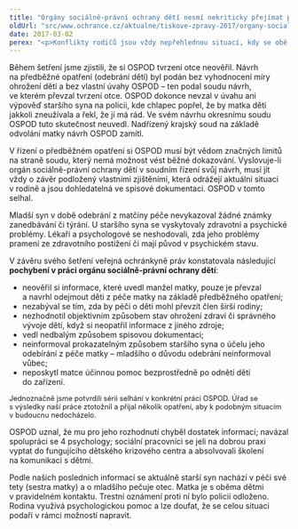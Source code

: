 ```yaml
---
title: "Orgány sociálně-právní ochrany dětí nesmí nekriticky přejímat pohled jedné strany"
oldUrl: "src/www.ochrance.cz/aktualne/tiskove-zpravy-2017/organy-socialne-pravni-ochrany-deti-nesmi-nekriticky-prejimat-pohled-jedne-strany"
date: 2017-03-02
perex: "<p>Konflikty rodičů jsou vždy nepřehlednou situací, kdy se obě strany vzájemně obviňují. Nelze však rezignovat na nestrannost a přistoupit nekriticky na verzi jedné strany. Takový případ jsme však šetřili. Otec odešel od matky a dvou dětí (7 a 13 let). Na svou ženu podal trestní oznámení pro údajné týrání dětí a požádal orgán sociálně-právní ochrany dětí (OSPOD) o jejich odebrání z péče matky. OSPOD se neptal na názor dětí &ndash; o jeho šetření v rodině neexistuje oficiální záznam &ndash; a podal návrh soudu na jejich umístění do zařízení pro děti vyžadující okamžitou pomoc (ZDVOP). Soud na návrh OSPOD přistoupil. Takhle však postupovat nelze.</p>"
---
```


<!-- imported from the old website -->

<p>Během šetření jsme zjistili, že si OSPOD tvrzení otce neověřil. Návrh na předběžné opatření (odebrání dětí) byl podán bez vyhodnocení míry ohrožení dětí a bez vlastní úvahy OSPOD – ten podal soudu návrh, ve kterém převzal tvrzení otce. OSPOD dokonce nevzal v úvahu ani výpověď staršího syna na policii, kde chlapec popřel, že by matka děti jakkoli zneužívala a řekl, že jí má rád. Ve svém návrhu okresnímu soudu OSPOD tuto skutečnost neuvedl. Nadřízený krajský soud na základě odvolání matky návrh OSPOD zamítl. </p> <p>V řízení o předběžném opatření si OSPOD musí být vědom značných limitů na straně soudu, který nemá možnost vést běžné dokazování. Vyslovuje-li orgán sociálně-právní ochrany dětí v soudním řízení svůj návrh, musí jít vždy o závěr podložený vlastními zjištěními, která odrážejí aktuální situaci v rodině a jsou dohledatelná ve spisové dokumentaci. OSPOD v tomto selhal.</p> <p>Mladší syn v době odebrání z matčiny péče nevykazoval žádné známky zanedbávání či týrání. U staršího syna se vyskytovaly zdravotní a psychické problémy. Lékaři a psychologové se neshodovali, zda jeho problémy pramení ze zdravotního postižení či mají původ v psychickém stavu. </p> <p>V závěru svého šetření veřejná ochránkyně práv konstatovala následující <b>pochybení v práci orgánu sociálně-právní ochrany dětí</b>:</p> <p></p><ul><li>neověřil si informace, které uvedl manžel matky, pouze je převzal a navrhl odejmout děti z péče matky na základě předběžného opatření;</li><li>nezabýval se tím, zda by péči o děti mohl převzít člen širší rodiny;</li><li>nezhodnotil objektivním způsobem stav ohrožení zdraví či správného vývoje dětí, když si neopatřil informace z jiného zdroje;</li><li>vedl nedbalým způsobem spisovou dokumentaci;</li><li>neinformoval prokazatelným způsobem staršího syna o účelu jeho odebírání z péče matky &ndash; mladšího o důvodu odebrání neinformoval vůbec;</li><li>neposkytl matce účinnou pomoc bezprostředně po odnětí dětí do zařízení.</li></ul><p></p>      <p><span style="font-size: 12.8px;">Jednoznačně jsme potvrdili sérii selhání v konkrétní práci OSPOD. Úřad se s výsledky naší práce ztotožnil a přijal několik opatření, aby k podobným situacím v budoucnu nedocházelo.</span></p> <p>OSPOD uznal, že mu pro jeho rozhodnutí chyběl dostatek informací; navázal spolupráci se 4 psychology; sociální pracovníci se jeli na dobrou praxi vyptat do fungujícího dětského krizového centra a absolvovali školení na komunikaci s dětmi.</p> <p>Podle našich posledních informací se aktuálně starší syn nachází v péči své tety (sestra matky) a o mladšího pečuje otec. Matka je s oběma dětmi v pravidelném kontaktu. Trestní oznámení proti ní bylo policií odloženo. Rodina využívá psychologickou pomoc a lze doufat, že se celou situaci podaří v rámci možností napravit.</p>
